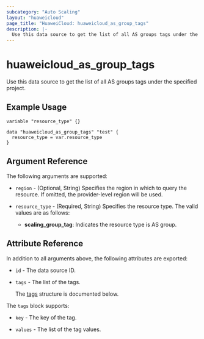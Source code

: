 ```yaml
---
subcategory: "Auto Scaling"
layout: "huaweicloud"
page_title: "HuaweiCloud: huaweicloud_as_group_tags"
description: |-
  Use this data source to get the list of all AS groups tags under the specified project.
---
```


# huaweicloud_as_group_tags

Use this data source to get the list of all AS groups tags under the specified project.

## Example Usage

```hcl
variable "resource_type" {}

data "huaweicloud_as_group_tags" "test" {
  resource_type = var.resource_type
}
```

## Argument Reference

The following arguments are supported:

* `region` - (Optional, String) Specifies the region in which to query the resource.
  If omitted, the provider-level region will be used.

* `resource_type` - (Required, String) Specifies the resource type.
  The valid values are as follows:
  + **scaling_group_tag**: Indicates the resource type is AS group.

## Attribute Reference

In addition to all arguments above, the following attributes are exported:

* `id` - The data source ID.

* `tags` - The list of the tags.

  The [tags](#tags_struct) structure is documented below.

<a name="tags_struct"></a>
The `tags` block supports:

* `key` - The key of the tag.

* `values` - The list of the tag values.
